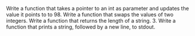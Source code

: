 Write a function that takes a pointer to an int as parameter and updates the value it points to to 98.
Write a function that swaps the values of two integers.
Write a function that returns the length of a string.
3. Write a function that prints a string, followed by a new line, to stdout.
